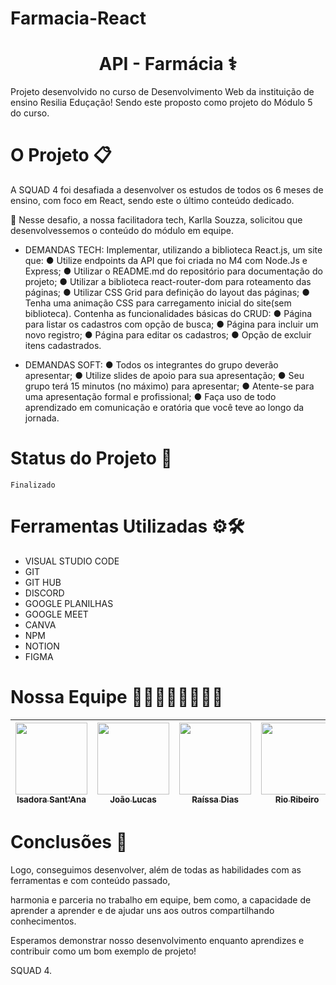 # Farmacia-React
# <h1 align="center"> API - Farmácia ⚕️ </h1>

Projeto desenvolvido no curso de Desenvolvimento Web da instituição de ensino Resilia Eduçação!
Sendo este proposto como projeto do Módulo 5 do curso.

# O Projeto 📋

A SQUAD 4 foi desafiada a desenvolver os estudos de todos os 6 meses de ensino, com foco em React, sendo este o último conteúdo dedicado.
<p> 🦾 Nesse desafio, a nossa facilitadora tech, Karlla Souzza, solicitou que desenvolvessemos o conteúdo do módulo em equipe.
<p>
  
- DEMANDAS TECH:
 Implementar, utilizando a biblioteca React.js, um site que:
● Utilize endpoints da API que foi criada no M4 com Node.Js e Express;
● Utilizar o README.md do repositório para documentação do projeto;
● Utilizar a biblioteca react-router-dom para roteamento das páginas;
● Utilizar CSS Grid para definição do layout das páginas;
● Tenha uma animação CSS para carregamento inicial do site(sem biblioteca).
Contenha as funcionalidades básicas do CRUD:
● Página para listar os cadastros com opção de busca;
● Página para incluir um novo registro;
● Página para editar os cadastros;
● Opção de excluir itens cadastrados.
  
- DEMANDAS SOFT:
● Todos os integrantes do grupo deverão apresentar;
● Utilize slides de apoio para sua apresentação;
● Seu grupo terá 15 minutos (no máximo) para apresentar;
● Atente-se para uma apresentação formal e profissional;
● Faça uso de todo aprendizado em comunicação e oratória que você teve ao
longo da jornada.

# Status do Projeto 🚀

`Finalizado`

# Ferramentas Utilizadas ⚙️🛠️

- VISUAL STUDIO CODE
- GIT
- GIT HUB
- DISCORD
- GOOGLE PLANILHAS
- GOOGLE MEET
- CANVA
- NPM
- NOTION
- FIGMA

# Nossa Equipe 👧🏾👦🏽👧🏾👦🏽

| [<img src="https://avatars.githubusercontent.com/u/104860523?v=4" width=115><br><sub>Isadora Sant'Ana</sub>](https://github.com/isadora30) | [<img src="https://avatars.githubusercontent.com/u/89653897?v=4" width=115><br><sub>João Lucas</sub>](https://github.com/JoaoLucasAl) | [<img src="https://avatars.githubusercontent.com/u/75572493?v=4" width=115><br><sub>Raíssa Dias</sub>](https://github.com/Jackiesants) | [<img src="https://avatars.githubusercontent.com/u/103144665?v=4" width=115><br><sub>Rio Ribeiro</sub>](https://github.com/rioribeirods) |
| :----------------------------------------------------------------------------------------------------------------------------------------: | :-----------------------------------------------------------------------------------------------------------------------------------: | :------------------------------------------------------------------------------------------------------------------------------------: | :--------------------------------------------------------------------------------------------------------------------------------------: |

# Conclusões 🎯

Logo, conseguimos desenvolver, além de todas as habilidades com as ferramentas e com conteúdo passado,

<p> harmonia e parceria no trabalho em equipe, bem como, a capacidade de aprender a aprender e de ajudar uns aos outros compartilhando conhecimentos.

Esperamos demonstrar nosso desenvolvimento enquanto aprendizes e contribuir como um bom exemplo de projeto!

<p>SQUAD 4.</p>
